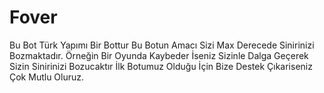 # Fover
Bu Bot Türk Yapımı Bir Bottur Bu Botun Amacı Sizi Max Derecede Sinirinizi Bozmaktadır. Örneğin Bir Oyunda Kaybeder İseniz Sizinle Dalga Geçerek Sizin Sinirinizi Bozucaktır İlk Botumuz Olduğu İçin Bize Destek Çıkariseniz Çok Mutlu Oluruz.
